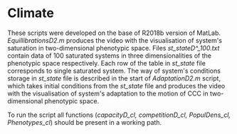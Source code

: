 # Climate
These scripts were developed on the base of R2018b version of MatLab. *EquillibrationsD2.m* produces the video with the visualisation of system's saturation in two-dimensional phenotypic space. Files *st_stateD^_100.txt* contain data of 100 saturated systems in three dimensionalities of the phenotypic space respectively. Each row of the table in *st_state* file corresponds to single saturated system. The way of system's conditions storage in *st_state* file is described in the start of *AdaptationD2.m* script, which takes initial conditions from the *st_state* file and produces the video with the visualisation of system's adaptation to the motion of CCC in two-dimensional phenotypic space.

To run the script all functions (*capacityD_cl, competitionD_cl, PopulDens_cl, Phenotypes_cl*) should be present in a working path. 


